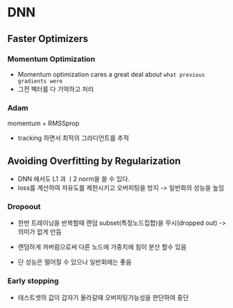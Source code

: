 # DNN

## Faster Optimizers

### Momentum Optimization
- Momentum optimization cares a great deal about `what previous gradients were`
- 그전 벡터를 다 기억하고 처리


### Adam
momentum + RMSSprop
- tracking 하면서 최적의 그라디언트를 추적


## Avoiding Overfitting by Regularization
- DNN 에서도  L1 과 ㅣ2 norm을 쓸 수 있다.
- loss를 계산하여 자유도를 제한시키고 오버피팅을 방지 -> 일반화의 성능을 높임

### Dropoout
- 한번 트레이닝을 반복할때 랜덤 subset(특정노드집합)을 무시(dropped out) -> 의미가 없게 만듬

- 랜덤하게 꺼버림으로써 다른 노드에 가중치에 힘이 분산 할수 있음
- 단 성능은 떨어질 수 있으나 일반회에는 좋음

### Early stopping
- 테스트셋의 값이 갑자기 올라갈때 오버피팅가능성을 판단하여 중단